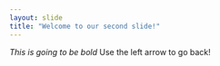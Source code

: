 ```yaml
---
layout: slide
title: "Welcome to our second slide!"
---
```

*This is going to be bold*
Use the left arrow to go back!
